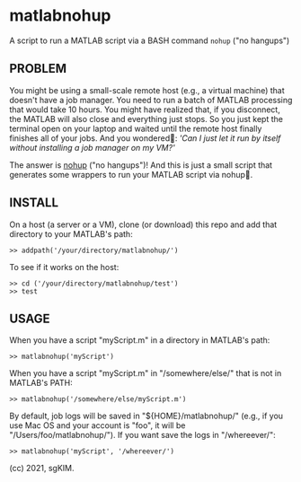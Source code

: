 # matlabnohup
A script to run a MATLAB script via a BASH command `nohup` ("no hangups")

## PROBLEM
You might be using a small-scale remote host (e.g., a virtual machine) that doesn't have a job manager. You need to run a batch of MATLAB processing that would take 10 hours. You might have realized that, if you disconnect, the MATLAB will also close and everything just stops. So you just kept the terminal open on your laptop and waited until the remote host finally finishes all of your jobs. And you wondered🤔️: *'Can I just let it run by itself without installing a job manager on my VM?'*

The answer is [nohup](https://en.wikipedia.org/wiki/Nohup) ("no hangups")! And this is just a small script that generates some wrappers to run your MATLAB script via nohup🤗️.

## INSTALL
On a host (a server or a VM), clone (or download) this repo and add that directory to your MATLAB's path:
```
>> addpath('/your/directory/matlabnohup/')
```
To see if it works on the host:
```
>> cd ('/your/directory/matlabnohup/test')
>> test
```

## USAGE
When you have a script "myScript.m" in a directory in MATLAB's path:
```
>> matlabnohup('myScript')
```

When you have a script "myScript.m" in "/somewhere/else/" that is not in MATLAB's PATH:
```
>> matlabnohup('/somewhere/else/myScript.m')
```

By default, job logs will be saved in "${HOME}/matlabnohup/" (e.g., if you use Mac OS and your account is "foo", it will be "/Users/foo/matlabnohup/"). If you want save the logs in "/whereever/":
```
>> matlabnohup('myScript', '/whereever/')
```


(cc) 2021, sgKIM.
